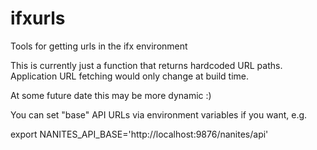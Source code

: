 # ifxurls
Tools for getting urls in the ifx environment

This is currently just a function that returns hardcoded URL paths.  Application URL fetching would only change at build time.

At some future date this may be more dynamic :)

You can set "base" API URLs via environment variables if you want, e.g.

export NANITES_API_BASE='http://localhost:9876/nanites/api'

